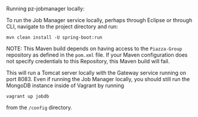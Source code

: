 Running pz-jobmanager locally:

To run the Job Manager service locally, perhaps through Eclipse or through CLI, navigate to the project directory and run:

`mvn clean install -U spring-boot:run`

NOTE: This Maven build depends on having access to the `Piazza-Group` repository as defined in the `pom.xml` file. If your Maven configuration does not specify credentials to this Repository, this Maven build will fail. 

This will run a Tomcat server locally with the Gateway service running on port 8083. Even if running the Job Manager locally, you should still run the MongoDB instance inside of Vagrant by running

`vagrant up jobdb`

from the `/config` directory.
